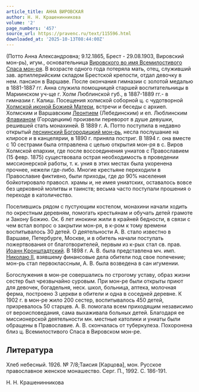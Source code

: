 ```yaml
---
article_title: АННА ВИРОВСКАЯ
author: Н. Н. Крашенинникова
volume: '2'
page_numbers: '457'
source_url: https://pravenc.ru/text/115596.html
downloaded_at: '2025-10-13T08:44:00Z'
---
```


(Потто Анна Александровна; 9.12.1865, Брест - 29.08.1903, Вировский мон-рь), игум., основательница [Вировского во имя Всемилостивого Спаса мон-ря](<https://pravenc.ru/text/ВИРОВСКИЙ ВО ИМЯ ВСЕМИЛОСТИВОГО СПАСА ЖЕНСКИЙ МОНАСТЫРЬ.html>). В возрасте одного года потеряла мать, отец, служивший зав. артиллерийским складом Брестской крепости, отдал девочку в нем. пансион в Варшаве. После окончания гимназии с золотой медалью в 1881-1887 гг. Анна служила помощницей старшей воспитательницы в Мариинском уч-ще г. Холм Люблинской губ., в 1887-1889 гг.- в гимназии г. Калиш. Посещения холмской соборной ц. с чудотворной [Холмской иконой Божией Матери](<https://pravenc.ru/text/Холмской иконой Божией Матери.html>), встречи и беседы с архиеп. Холмским и Варшавским [Леонтием](https://pravenc.ru/text/Леонтием.html) (Лебединским) и еп. Люблинским [Флавианом](https://pravenc.ru/text/Флавианом.html) (Городецким) произвели переворот в душе девушки, решившей стать монахиней. В 1889 г. А. Потто поступила в недавно открытый [леснинский Богородицкий мон-рь](<https://pravenc.ru/text/леснинский Богородицкий мон-рь.html>), несла послушание на клиросе и в канцелярии, в 1890 г. приняла постриг. В 1894 г. она вместе с 10 сестрами была отправлена с целью открытия мон-ря в с. Виров Холмской епархии, где после воссоединения униатов с Православием (15 февр. 1875) существовала острая необходимость в проведении миссионерской работы, т. к. уния в этих местах была укоренена прочнее, нежели где-либо. Многие крестьяне переходили в Православие фиктивно, были приходы, где до 90% населения бойкотировало правосл. храмы и, не имея униатских, оставалось вовсе без церковной молитвы и таинств; весьма часто поступали прошения о переходе в католичество.

Поселившись рядом с пустующим костелом, монахини начали ходить по окрестным деревням, помогать крестьянам и обучать детей грамоте и Закону Божию. Ок. 6 лет инокини жили в крайней бедности, в связи с чем встал вопрос о закрытии мон-ря, в к-ром к тому времени воспитывалось 30 детей. О деятельности А. В. стало известно в Варшаве, Петербурге, Москве, и в обитель начали поступать пожертвования от благотворителей, первым из к-рых стал св. прав. [Иоанн Кронштадтский](<https://pravenc.ru/text/Иоанн Кронштадтский.html>). В 1898 г. А. В. была представлена мч. имп. [Николаю II](<https://pravenc.ru/text/Николаю II.html>), взявшему финансовые дела обители под свое попечение; мон-рь стал первоклассным, А. В. была возведена в сан игумении.

Богослужения в мон-ре совершались по строгому уставу, образ жизни сестер был чрезвычайно суровым. При мон-ре были открыты приют для девочек, богадельня, неск. школ, больница, аптека, молочная ферма, построено 3 церкви в обители и одна в соседней деревне. К 1902 г. в мон-ре жило 200 сестер, воспитывалось 450 детей, призревалось 50 старцев. А. В. помогала всем приходящим независимо от вероисповедания, сама выхаживала больных детей. Благодаря ее миссионерской деятельности мн. местные католики и униаты были обращены в Православие. А. В. скончалась от туберкулеза. Похоронена близ ц. Всемилостивого Спаса в Вировском мон-ре.

## Литература

Хлеб небесный. 1926. № 7/8;Таисия [Карцова], мон. Русское православное женское монашество. Серг. П., 1992. С. 186-191.

Н. Н. Крашенинникова
